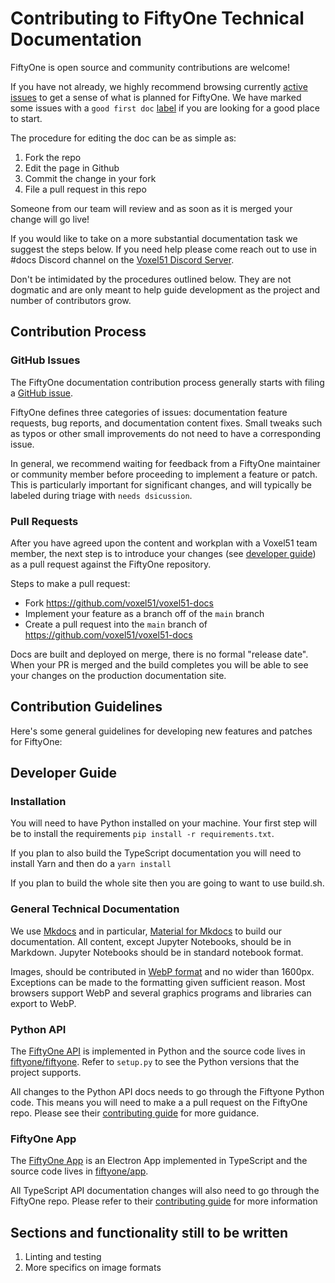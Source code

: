 # Contributing to FiftyOne Technical Documentation

FiftyOne is open source and community contributions are welcome!

If you have not already, we highly recommend browsing currently
[active issues](https://github.com/voxel51/voxel51-docs/issues) to
get a sense of what is planned for FiftyOne. We have marked some issues with
a `good first doc` [label](https://github.com/voxel51/voxel51-docs/labels/good%20first%20doc)
if you are looking for a good place to start.

The procedure for editing the doc can be as simple as:

1. Fork the repo
2. Edit the page in Github
3. Commit the change in your fork
4. File a pull request in this repo

Someone from our team will review and as soon as it is merged your change will go live!

If you would like to take on a more substantial documentation task we suggest the steps below. If you need help please
come reach out to use in #docs Discord channel on the [Voxel51 Discord Server](https://community.voxel51.com/).

Don't be intimidated by the procedures outlined below. They are not dogmatic and are only meant to help guide
development as the project and number of contributors grow.

## Contribution Process

### GitHub Issues

The FiftyOne documentation contribution process generally starts with filing a
[GitHub issue](https://github.com/voxel51/voxel51-docs/issues).

FiftyOne defines three  categories of issues: documentation feature requests, bug reports, and
documentation content fixes. Small tweaks such as typos or other small improvements do not need to have a
corresponding issue.

In general, we recommend waiting for feedback from a FiftyOne
maintainer or community member before proceeding to implement a feature or
patch. This is particularly important for significant changes, and will
typically be labeled during triage with `needs dsicussion`.

### Pull Requests

After you have agreed upon the content and workplan with a Voxel51 team member, the next step is to introduce your changes (see
[developer guide](#developer-guide)) as a pull request against the FiftyOne
repository.

Steps to make a pull request:

- Fork <https://github.com/voxel51/voxel51-docs>
- Implement your feature as a branch off of the `main` branch
- Create a pull request into the `main` branch of <https://github.com/voxel51/voxel51-docs>

Docs are built and deployed on merge, there is no formal "release date". When your PR is merged and the build completes
you will be able to see your changes on the production documentation site.

## Contribution Guidelines

Here's some general guidelines for developing new features and patches for
FiftyOne:

## Developer Guide

### Installation

You will need to have Python installed on your machine. Your first step will be to install the requirements
`pip install -r requirements.txt`.

If you plan to also build the TypeScript documentation you will need to install Yarn and then do a `yarn install`

If you plan to build the whole site then you are going to want to use build.sh.

### General Technical Documentation

We use [Mkdocs](https://www.mkdocs.org/) and in particular, [Material for Mkdocs](https://squidfunk.github.io/mkdocs-material/)
to build our documentation. All content, except Jupyter Notebooks, should be in Markdown. Jupyter Notebooks should be in standard
notebook format.

Images, should be contributed in [WebP format](https://developers.google.com/speed/webp) and no wider than 1600px.
Exceptions can be made to the formatting given sufficient reason. Most browsers support WebP and several graphics programs
and libraries can export to WebP.

### Python API

The [FiftyOne API](https://voxel51.com/docs/fiftyone/user_guide/basics.html) is
implemented in Python and the source code lives in
[fiftyone/fiftyone](https://github.com/voxel51/fiftyone/tree/develop/fiftyone).
Refer to `setup.py` to see the Python versions that the project supports.

All changes to the Python API docs needs to go through the Fiftyone Python code. This means you will need to make a
a pull request on the FiftyOne repo. Please see their
[contributing guide](https://github.com/voxel51/fiftyone/blob/develop/CONTRIBUTING.md) for more guidance.

### FiftyOne App

The [FiftyOne App](https://voxel51.com/docs/fiftyone/user_guide/app.html) is an
Electron App implemented in TypeScript and the source code lives in
[fiftyone/app](https://github.com/voxel51/fiftyone/tree/develop/app).

All TypeScript API documentation changes will also need to go through the FiftyOne repo. Please refer to their
[contributing guide](https://github.com/voxel51/fiftyone/blob/develop/app/CONTRIBUTING.md) for more information

## Sections and functionality still to be written

1. Linting and testing
2. More specifics on image formats
